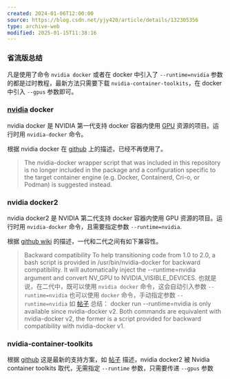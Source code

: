 ```yaml
---
created: 2024-01-06T12:00:00
source: https://blog.csdn.net/yjy420/article/details/132305356
type: archive-web
modified: 2025-01-15T11:38:16
---
```


### 省流版总结

  凡是使用了命令 `nvidia docker` 或者在 docker 中引入了 `--runtime=nvidia` 参数的都是过时教程，最新方法只需要下载 `nvidia-container-toolkits`，在 docker 中引入 `--gpus` 参数即可。

### [nvidia](https://so.csdn.net/so/search?q=nvidia&spm=1001.2101.3001.7020) docker

  nvidia docker 是 NVIDIA 第一代支持 docker 容器内使用 [GPU](https://so.csdn.net/so/search?q=GPU&spm=1001.2101.3001.7020) 资源的项目。运行时用 `nvidia-docker` 命令。

  根据 nvidia docker 在 [github](https://github.com/NVIDIA/nvidia-docker) 上的描述，已经不再使用了。

  > The nvidia-docker wrapper script that was included in this repository is no longer included in the package and a configuration specific to the target container engine (e.g. Docker, Containerd, Cri-o, or Podman) is suggested instead.

### nvidia docker2

  nvidia docker2 是 NVIDIA 第二代支持 docker 容器内使用 GPU 资源的项目。运行时用 `nvidia-docker` 命令，且需要指定参数 `--runtime=nvidia`.

  根据 [github wiki](https://github.com/NVIDIA/nvidia-docker/wiki/Advanced-topics#backward-compatibility) 的描述，一代和二代之间有如下兼容性。

  > Backward compatibility To help transitioning code from 1.0 to 2.0, a bash script is provided in /usr/bin/nvidia-docker for backward compatibility. It will automatically inject the --runtime=nvidia argument and convert NV\_GPU to NVIDIA\_VISIBLE\_DEVICES.
  也就是说，在二代中，既可以使用 `nvidia docker` 命令，这会自动引入参数 `--runtime=nvidia` 也可以使用 `docker` 命令，手动指定参数 `--runtime=nvidia`
  如 [帖子](https://stackoverflow.com/questions/50462153/nvidia-docker-run-vs-docker-run-runtime-nvidia) 总结：
  > docker run --runtime=nvidia is only available since nvidia-docker v2.
  > Both commands are equivalent with nvidia-docker v2, the former is a script provided for backward compatibility with nvidia-docker v1.

### nvidia-container-toolkits

  根据 [github](https://github.com/NVIDIA/nvidia-docker) 这是最新的支持方案，如 [帖子](https://stackoverflow.com/questions/52865988/nvidia-docker-unknown-runtime-specified-nvidia?rq=3) 描述，nvidia docker2 被 Nvidia container toolkits 取代，无需指定 `--runtime` 参数，只需要传递 `--gpus` 参数
